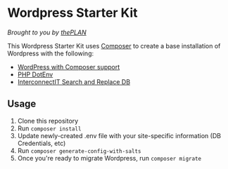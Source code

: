 # Wordpress Starter Kit

*Brought to you by [thePLAN](http://theplanworks.com)*

This Wordpress Starter Kit uses [Composer](http://getcomposer.org) to create a base installation of Wordpress with the following:

* [WordPress with Composer support](https://github.com/johnpbloch/wordpress)
* [PHP DotEnv](https://github.com/vlucas/phpdotenv)
* [InterconnectIT Search and Replace DB](https://github.com/interconnectit/Search-Replace-DB)

## Usage

1. Clone this repository
2. Run `composer install`
3. Update newly-created .env file with your site-specific information (DB Credentials, etc)
4. Run `composer generate-config-with-salts`
5. Once you're ready to migrate Wordpress, run `composer migrate`